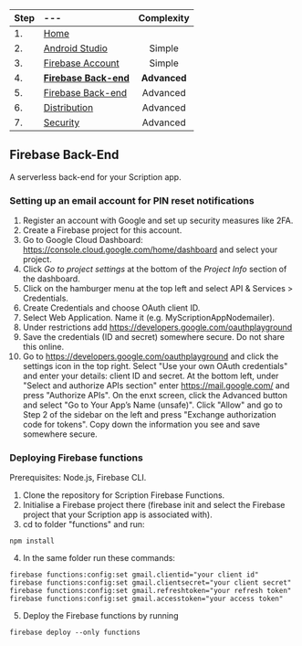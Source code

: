 
|Step | --- | Complexity
| :--- | :---         |     :---:
|1. |[Home](https://github.com/scriptionapp/scriptionpage1/)  |       
|2. |[Android Studio](https://github.com/scriptionapp/scriptionpage1/android-studio)  | Simple
|3. |[Firebase Account](https://github.com/scriptionapp/scriptionpage1/firebase-account) | Simple
|4. |[**Firebase Back-end**](https://github.com/scriptionapp/scriptionpage1/firebase-backend) | **Advanced**
|5. |[Firebase Back-end](https://github.com/scriptionapp/scriptionpage1/firebase-backend) | Advanced
|6. |[Distribution](https://github.com/scriptionapp/scriptionpage1/distribution) | Advanced
|7. |[Security](https://github.com/scriptionapp/scriptionpage1/secure-scription) | Advanced


## Firebase Back-End 
A serverless back-end for your Scription app.

### Setting up an email account for PIN reset notifications
1. Register an account with Google and set up security measures like 2FA.
2. Create a Firebase project for this account.
3. Go to Google Cloud Dashboard: https://console.cloud.google.com/home/dashboard and select your project.
4. Click *Go to project settings* at the bottom of the *Project Info* section of the dashboard.
5. Click on the hamburger menu at the top left and select API & Services > Credentials.
6. Create Credentials and choose OAuth client ID.
7. Select Web Application. Name it (e.g. MyScriptionAppNodemailer). 
8. Under restrictions add https://developers.google.com/oauthplayground
9. Save the credentials (ID and secret) somewhere secure. Do not share this online.
10. Go to https://developers.google.com/oauthplayground and click the settings icon in the top right. Select "Use your own OAuth credentials" and enter your details: client ID and secret. At the bottom left, under "Select and authorize APIs section" enter https://mail.google.com/ and press "Authorize APIs". On the enxt screen, click the Advanced button and select "Go to Your App’s Name (unsafe)". Click "Allow" and go to Step 2 of the sidebar on the left and press "Exchange authorization code for tokens". Copy down the information you see and save somewhere secure.


### Deploying Firebase functions
Prerequisites: Node.js, Firebase CLI.

1. Clone the repository for Scription Firebase Functions.
2. Initialise a Firebase project there (firebase init and select the Firebase project that your Scription app is associated with).
3. cd to folder "functions" and run: 
```
npm install
```
4. In the same folder run these commands:
```
firebase functions:config:set gmail.clientid="your client id"
firebase functions:config:set gmail.clientsecret="your client secret"
firebase functions:config:set gmail.refreshtoken="your refresh token"
firebase functions:config:set gmail.accesstoken="your access token"
```
5. Deploy the Firebase functions by running 
```
firebase deploy --only functions
```
